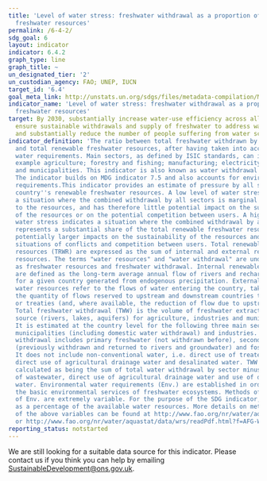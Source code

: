```yaml
---
title: 'Level of water stress: freshwater withdrawal as a proportion of available
  freshwater resources'
permalink: /6-4-2/
sdg_goal: 6
layout: indicator
indicator: 6.4.2
graph_type: line
graph_title: ~
un_designated_tier: '2'
un_custodian_agency: FAO; UNEP, IUCN
target_id: '6.4'
goal_meta_link: http://unstats.un.org/sdgs/files/metadata-compilation/Metadata-Goal-6.pdf
indicator_name: 'Level of water stress: freshwater withdrawal as a proportion of available
  freshwater resources'
target: By 2030, substantially increase water-use efficiency across all sectors and
  ensure sustainable withdrawals and supply of freshwater to address water scarcity
  and substantially reduce the number of people suffering from water scarcity.
indicator_definition: 'The ratio between total freshwater withdrawn by all major sectors
  and total renewable freshwater resources, after having taken into account environmental
  water requirements. Main sectors, as defined by ISIC standards, can include for
  example agriculture; forestry and fishing; manufacturing; electricity industry;
  and municipalities. This indicator is also known as water withdrawal intensity.
  The indicator builds on MDG indicator 7.5 and also accounts for environmental water
  requirements.This indicator provides an estimate of pressure by all sectors on the
  country''s renewable freshwater resources. A low level of water stress indicates
  a situation where the combined withdrawal by all sectors is marginal in relation
  to the resources, and has therefore little potential impact on the sustainability
  of the resources or on the potential competition between users. A high level of
  water stress indicates a situation where the combined withdrawal by all sectors
  represents a substantial share of the total renewable freshwater resources, with
  potentially larger impacts on the sustainability of the resources and potential
  situations of conflicts and competition between users. Total renewable freshwater
  resources (TRWR) are expressed as the sum of internal and external renewable water
  resources. The terms "water resources" and "water withdrawal" are understood here
  as freshwater resources and freshwater withdrawal. Internal renewable water resources
  are defined as the long-term average annual flow of rivers and recharge of groundwater
  for a given country generated from endogenous precipitation. External renewable
  water resources refer to the flows of water entering the country, taking into consideration
  the quantity of flows reserved to upstream and downstream countries through agreements
  or treaties (and, where available, the reduction of flow due to upstream withdrawal).
  Total freshwater withdrawal (TWW) is the volume of freshwater extracted from its
  source (rivers, lakes, aquifers) for agriculture, industries and municipalities.
  It is estimated at the country level for the following three main sectors: agriculture,
  municipalities (including domestic water withdrawal) and industries. Freshwater
  withdrawal includes primary freshwater (not withdrawn before), secondary freshwater
  (previously withdrawn and returned to rivers and groundwater) and fossil groundwater.
  It does not include non-conventional water, i.e. direct use of treated wastewater,
  direct use of agricultural drainage water and desalinated water. TWW is in general
  calculated as being the sum of total water withdrawal by sector minus direct use
  of wastewater, direct use of agricultural drainage water and use of desalinated
  water. Environmental water requirements (Env.) are established in order to protect
  the basic environmental services of freshwater ecosystems. Methods of computation
  of Env. are extremely variable. For the purpose of the SDG indicator, Env. are expressed
  as a percentage of the available water resources. More details on method of calculation
  of the above variables can be found at http://www.fao.org/nr/water/aquastat/water_res/index.stm
  or http://www.fao.org/nr/water/aquastat/data/wrs/readPdf.html?f=AFG-WRS_eng.pdf.'
reporting_status: notstarted
---
```


We are still looking for a suitable data source for this indicator. Please contact us if you think you can help by emailing <a href="mailto:SustainableDevelopment@ons.gov.uk">SustainableDevelopment@ons.gov.uk</a>.


